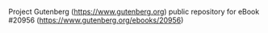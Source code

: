 Project Gutenberg (https://www.gutenberg.org) public repository for eBook #20956 (https://www.gutenberg.org/ebooks/20956)
